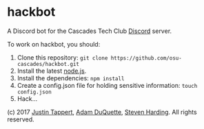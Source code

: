 # hackbot

A Discord bot for the Cascades Tech Club [Discord](http://discordapp.com) server.

To work on hackbot, you should:

1. Clone this repository: `git clone https://github.com/osu-cascades/hackbot.git`
2. Install the latest [node.js](https://nodejs.org).
3. Install the dependencies: `npm install`
4. Create a config.json file for holding sensitive information: `touch config.json`
5. Hack...

(c) 2017 [Justin Tappert](https://github.com/JWTappert), [Adam DuQuette](https://github.com/DukeOfEtiquette), [Steven Harding](https://github.com/Otis0620). All rights reserved.
